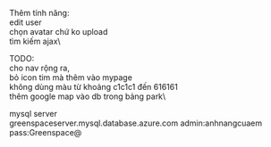 Thêm tính năng:\
edit user\
chọn avatar chứ ko upload\
tìm kiếm ajax\


TODO:\
cho nav rộng ra,\
bỏ icon tim mà thêm vào mypage\
không dùng màu từ khoảng c1c1c1 đến 616161\
thêm google map vào db trong bảng park\



mysql server\
greenspaceserver.mysql.database.azure.com
admin:anhnangcuaem
pass:Greenspace@